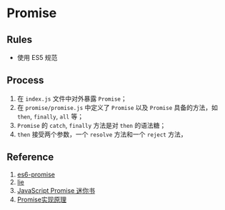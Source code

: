 # Promise

## Rules

- 使用 ES5 规范

## Process

1. 在 `index.js` 文件中对外暴露 `Promise`；
2. 在 `promise/promise.js` 中定义了 `Promise` 以及 `Promise` 具备的方法，如 `then`, `finally`, `all` 等；
3. `Promise` 的 `catch`, `finally` 方法是对 `then` 的语法糖；
4. `then` 接受两个参数，一个 `resolve` 方法和一个 `reject` 方法，

## Reference

1. [es6-promise](https://github.com/stefanpenner/es6-promise)
2. [lie](https://github.com/calvinmetcalf/lie)
3. [JavaScript Promise 迷你书](http://liubin.org/promises-book/)
4. [Promise实现原理](https://segmentfault.com/a/1190000013396601)